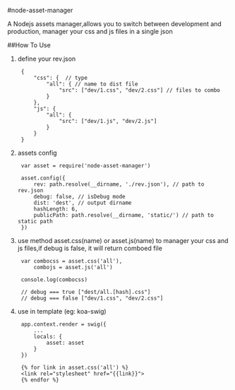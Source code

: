 #node-asset-manager

A Nodejs assets manager,allows you to switch between development and production, manager your css and js files in a single json

##How To Use

1. define your rev.json

        {
            "css": {  // type
                "all": { // name to dist file
                    "src": ["dev/1.css", "dev/2.css"] // files to combo
                }
            },
            "js": {
                "all": {
                    "src": ["dev/1.js", "dev/2.js"]
                }
            }
        }

2. assets config

        var asset = require('node-asset-manager')

        asset.config({
            rev: path.resolve(__dirname, './rev.json'), // path to rev.json
            debug: false, // isDebug mode
            dist: 'dest', // output dirname
            hashLength: 6,
            publicPath: path.resolve(__dirname, 'static/') // path to static path
        })

3. use method asset.css(name) or asset.js(name) to manager your css and js files,if debug is false, it will return comboed file

        var combocss = asset.css('all'),
            combojs = asset.js('all')

        console.log(combocss)

        // debug === true ["dest/all.[hash].css"]
        // debug === false ["dev/1.css", "dev/2.css"]

4. use in template (eg: koa-swig)

        app.context.render = swig({
            ...
            locals: {
                asset: asset
            }
        })

        {% for link in asset.css('all') %}
        <link rel="stylesheet" href="{{link}}">
        {% endfor %}
